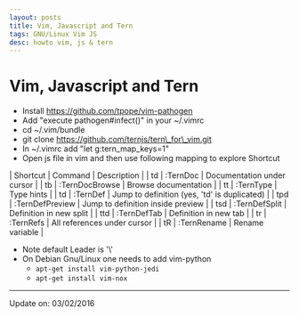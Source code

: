 ```yaml
---
layout: posts
title: Vim, Javascript and Tern
tags: GNU/Linux Vim JS
desc: howto vim, js & tern
---
```


# Vim, Javascript and Tern

*   Install https://github.com/tpope/vim-pathogen
*   Add "execute pathogen#infect()" in your ~/.vimrc
*   cd ~/.vim/bundle
*   git clone https://github.com/ternjs/tern\_for\_vim.git
*   In ~/.vimrc add "let g:tern\_map\_keys=1"
*   Open js file in vim and then use following mapping to explore Shortcut

| Shortcut | Command         | Description                                  |
| td       | :TernDoc        | Documentation under cursor                   |
| tb       | :TernDocBrowse  | Browse documentation                         |
| tt       | :TernType       | Type hints                                   |
| td       | :TernDef        | Jump to definition (yes, 'td' is duplicated) |
| tpd      | :TernDefPreview | Jump to definition inside preview            |
| tsd      | :TernDefSplit   | Definition in new split                      |
| ttd      | :TernDefTab     | Definition in new tab                        |
| tr       | :TernRefs       | All references under cursor                  |
| tR       | :TernRename     | Rename variable                              |

*   Note default Leader is '\\'
*   On Debian Gnu/Linux one needs to add vim-python
    *   `apt-get install vim-python-jedi`
    *   `apt-get install vim-nox`

---

Update on: 03/02/2016
